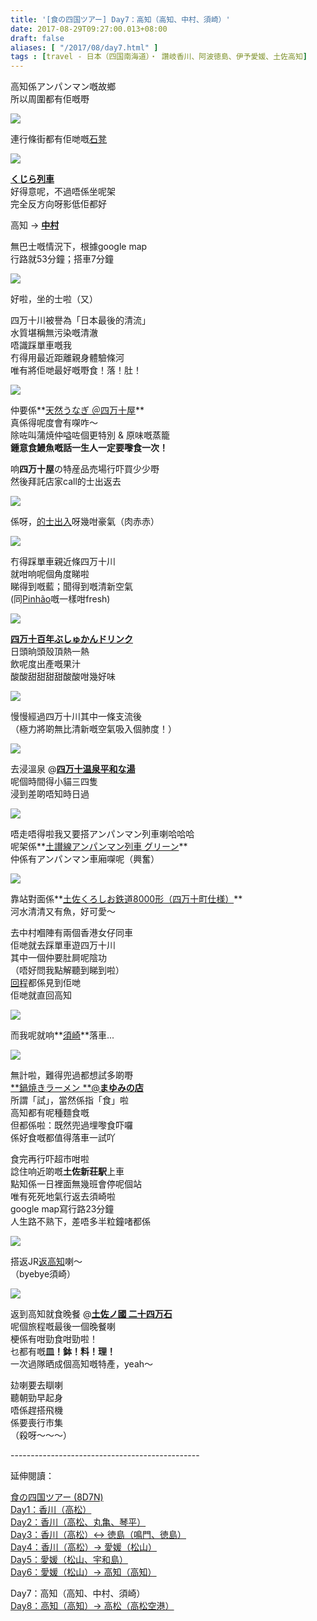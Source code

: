 ```yaml
---
title: '[食の四国ツアー] Day7：高知（高知、中村、須崎）'
date: 2017-08-29T09:27:00.013+08:00
draft: false
aliases: [ "/2017/08/day7.html" ]
tags : [travel - 日本（四国南海道）・ 讚岐香川、阿波徳島、伊予愛媛、土佐高知]
---
```


高知係アンパンマン嘅故鄉  
所以周圍都有佢嘅嘢  

[![](https://xxnbla.ch.files.1drv.com/y4myfY8z1IdnpS7Hl6yjgcI1hV2K4j99RIeXlf3oRN5XG1aP4dDhUxvxj8ZDkJpFyFzmm2ZWoXu_uWY7eXQj1mMO4MRyaqFhjTb6VH0bylg6x2p75f2GWdG-DVxlC_bMFAMgOY-dF2UVebxripAJjnfR2L_ijgmEITJcqz34Errw15ViqCCAjvnfozObs7aleZGMdjJSLm1N4vq41RjsY6Cpw?width=660&height=372&cropmode=none)](https://xxnbla.ch.files.1drv.com/y4myfY8z1IdnpS7Hl6yjgcI1hV2K4j99RIeXlf3oRN5XG1aP4dDhUxvxj8ZDkJpFyFzmm2ZWoXu_uWY7eXQj1mMO4MRyaqFhjTb6VH0bylg6x2p75f2GWdG-DVxlC_bMFAMgOY-dF2UVebxripAJjnfR2L_ijgmEITJcqz34Errw15ViqCCAjvnfozObs7aleZGMdjJSLm1N4vq41RjsY6Cpw?width=660&height=372&cropmode=none)

連行條街都有佢哋嘅[石凳](https://www.hidie.net/2020/05/day7.html)  

[![](https://xxnwla.ch.files.1drv.com/y4mFOeew0opWqCrAlxzSbrlWRLDN7-VK2F37KAykQY-cgUpSWbXsZ0leGtbmUJG8Ebr6hN8RrdjcBAX1tAriXf4OluPz_yfIRmo-ebX1OQC5VGEiOg-8t0NZdEOyAKtkS6jtdzu_kKm_4_vMupERQiNqCuoFquv0BvYsi_zAJzlGWWGFGw59HZDDj3ZW1PB20ebZzLLPPeawePFmEAZGrBBhg?width=660&height=372&cropmode=none)](https://xxnwla.ch.files.1drv.com/y4mFOeew0opWqCrAlxzSbrlWRLDN7-VK2F37KAykQY-cgUpSWbXsZ0leGtbmUJG8Ebr6hN8RrdjcBAX1tAriXf4OluPz_yfIRmo-ebX1OQC5VGEiOg-8t0NZdEOyAKtkS6jtdzu_kKm_4_vMupERQiNqCuoFquv0BvYsi_zAJzlGWWGFGw59HZDDj3ZW1PB20ebZzLLPPeawePFmEAZGrBBhg?width=660&height=372&cropmode=none)

**[くじら列車](https://www.hidie.net/2020/05/day7-2.html)**  
好得意呢，不過唔係坐呢架  
完全反方向呀影低佢都好  
  
高知 → **[中村](https://www.hidie.net/2020/05/day7_12.html)**  
  
無巴士嘅情況下，根據google map  
行路就53分鐘；搭車7分鐘  

[![](https://y3nbla.ch.files.1drv.com/y4mmd1WM7dQykL6m_QSgyQWwwqAgdvlSwYXnSdqj3QfDM9OTuPezmE_rfe3hAauUbvy5JHMSlX0CYuAe0qv7_KqK_xc5rHibDmTLJzQ9wTLutKt13bmp8uAQxuqWYOv2lAlx1kCIBFq0UxLeoz-IqhsLPqXJlN5dr6vJpnrMajFrTVztl2grVHPqZJvGMjPAW5ZREGNjatpNI-wRbB_gWdLJw?width=660&height=372&cropmode=none)](https://y3nbla.ch.files.1drv.com/y4mmd1WM7dQykL6m_QSgyQWwwqAgdvlSwYXnSdqj3QfDM9OTuPezmE_rfe3hAauUbvy5JHMSlX0CYuAe0qv7_KqK_xc5rHibDmTLJzQ9wTLutKt13bmp8uAQxuqWYOv2lAlx1kCIBFq0UxLeoz-IqhsLPqXJlN5dr6vJpnrMajFrTVztl2grVHPqZJvGMjPAW5ZREGNjatpNI-wRbB_gWdLJw?width=660&height=372&cropmode=none)

好啦，坐的士啦（又）  
  
四万十川被譽為「日本最後的清流」  
水質堪稱無污染嘅清澈  
唔識踩單車嘅我  
冇得用最近距離親身體驗條河  
唯有將佢哋最好嘅嘢食！落！肚！  

[![](https://ynnala.ch.files.1drv.com/y4mdlhnW5dyEJKDt6TadOv2C8Xl5G0h72T2LRXWyC5Cq1sju0QtCHbRUoieVhI60KDOkOdaYkjaveZ129KDSugBCj_wCvegFW--vsOlcwNRTuGLeCZwhoadwNkKmMIx2Xb4QGZMZYKhRFL2jd9zA4vwY7UIG7kYHCgqKq7B9zpvmjXrhy3gY3hRxL7COa14JaD_Yq-ynveK2Vm4ZdZiaLIySQ?width=660&height=372&cropmode=none)](https://ynnala.ch.files.1drv.com/y4mdlhnW5dyEJKDt6TadOv2C8Xl5G0h72T2LRXWyC5Cq1sju0QtCHbRUoieVhI60KDOkOdaYkjaveZ129KDSugBCj_wCvegFW--vsOlcwNRTuGLeCZwhoadwNkKmMIx2Xb4QGZMZYKhRFL2jd9zA4vwY7UIG7kYHCgqKq7B9zpvmjXrhy3gY3hRxL7COa14JaD_Yq-ynveK2Vm4ZdZiaLIySQ?width=660&height=372&cropmode=none)

仲要係**[天然うなぎ ＠四万十屋](https://www.hidie.net/2020/05/day7_21.html)**  
真係得呢度會有㗎咋～  
除咗叫蒲焼仲嗌咗個更特別 & 原味嘅蒸籠  
**鍾意食鰻魚嘅話一生人一定要嚟食一次！**  
  
响**四万十屋**の特産品売場行吓買少少嘢  
然後拜託店家call的士出返去  

[![](https://ynnxla.ch.files.1drv.com/y4mSmtUC7RU-Ka4oM1NgHV6UCF0x9rU68vZcaGu9jo0qKcJ3rBAYHyObMROPQSSsLGKI2Rkq7NlHrpmqFXI9GGF0bGGkAGqn88TLsODoSTYhYBCf25ac6nlLj5ortz3oqC_euM1sWs663Vep_7D4r3-fmTte27xWaIbv_Es_MhI5qeJShfWU3s5mmSUue42lq2QrMnX4KWbaqjkZfyrbVZLDA?width=660&height=372&cropmode=none)](https://ynnxla.ch.files.1drv.com/y4mSmtUC7RU-Ka4oM1NgHV6UCF0x9rU68vZcaGu9jo0qKcJ3rBAYHyObMROPQSSsLGKI2Rkq7NlHrpmqFXI9GGF0bGGkAGqn88TLsODoSTYhYBCf25ac6nlLj5ortz3oqC_euM1sWs663Vep_7D4r3-fmTte27xWaIbv_Es_MhI5qeJShfWU3s5mmSUue42lq2QrMnX4KWbaqjkZfyrbVZLDA?width=660&height=372&cropmode=none)

係呀，[的士出入](https://www.hidie.net/2020/05/day7_13.html)呀幾咁豪氣（肉赤赤）  

[![](https://ynnzla.ch.files.1drv.com/y4m1Jur9quIi-cJG-o9D0cmrvSAtfDlUk-10zUc3vHyhzOIWOwSwUZI_odqsLbEg_hwIt7WjYHuvp6ViVslgaMAnWfAxm8iD56xnoxzTNc-VKK7S3grxN3aVE-sohTaiZt8QgC2WjbekoLFIMMNjEDREEwWLDBrq_IZKRdMmnrLYMXZnz6mI2UgMyh1hdm8gGV8C3AnuJYQkoSfk0CmoKGXog?width=660&height=372&cropmode=none)](https://ynnzla.ch.files.1drv.com/y4m1Jur9quIi-cJG-o9D0cmrvSAtfDlUk-10zUc3vHyhzOIWOwSwUZI_odqsLbEg_hwIt7WjYHuvp6ViVslgaMAnWfAxm8iD56xnoxzTNc-VKK7S3grxN3aVE-sohTaiZt8QgC2WjbekoLFIMMNjEDREEwWLDBrq_IZKRdMmnrLYMXZnz6mI2UgMyh1hdm8gGV8C3AnuJYQkoSfk0CmoKGXog?width=660&height=372&cropmode=none)

冇得踩單車親近條四万十川  
就咁响呢個角度睇啦  
睇得到嘅藍；聞得到嘅清新空氣  
(同[Pinhão](https://www.hidie.net/2017/08/day8porto-pinhao.html)嘅一樣咁fresh)  

[![](https://yxndla.ch.files.1drv.com/y4mZpUDYT-AYi2jVn3w0AdFokIi_FP8a2v6mCJKliyXOKmeR2t9fnypu0pOhO0xGIOKeWfxrmXbR9r3u3uZuztWMDmrG-gE7BBVd2sawPu6E79R6x-4ynNZ04EAak9JXZpk7K7yFBvniK2GfOzB87tr1Zsn-r-Tiuv8LWyjs5cKEL5z3Z2k1dIbiYa-nOuC7Z8e6oFF5c2hYDWtguWYGv6a1Q?width=372&height=660&cropmode=none)](https://yxndla.ch.files.1drv.com/y4mZpUDYT-AYi2jVn3w0AdFokIi_FP8a2v6mCJKliyXOKmeR2t9fnypu0pOhO0xGIOKeWfxrmXbR9r3u3uZuztWMDmrG-gE7BBVd2sawPu6E79R6x-4ynNZ04EAak9JXZpk7K7yFBvniK2GfOzB87tr1Zsn-r-Tiuv8LWyjs5cKEL5z3Z2k1dIbiYa-nOuC7Z8e6oFF5c2hYDWtguWYGv6a1Q?width=372&height=660&cropmode=none)

**[四万十百年ぶしゅかんドリンク](https://www.hidie.net/2020/05/day7_5.html)**  
日頭晌頭殼頂熱一熱  
飲呢度出產嘅果汁  
酸酸甜甜甜甜酸酸咁幾好味

[![](https://yxnzla.ch.files.1drv.com/y4mCMCnhwX0MNu7l4fxHzOdepxprdtLMg8py4K2M3uXLs9dTkwgxu2khobBUH8plWCLFIlzI1yl861dmpFXYvnz-XiLAcmYDnZ1RZF1OLRBLfC6IUfSHjIGUJ2yuxYM_HcSNtsQZqhDeUNRGcNpOH1p-kj9ePLZXsSKFLjoXPBOMr7OpsAMTg4jDJ9-1gQI0XsgIdbYbyCK_sCx4R8scbj69w?width=660&height=372&cropmode=none)](https://yxnzla.ch.files.1drv.com/y4mCMCnhwX0MNu7l4fxHzOdepxprdtLMg8py4K2M3uXLs9dTkwgxu2khobBUH8plWCLFIlzI1yl861dmpFXYvnz-XiLAcmYDnZ1RZF1OLRBLfC6IUfSHjIGUJ2yuxYM_HcSNtsQZqhDeUNRGcNpOH1p-kj9ePLZXsSKFLjoXPBOMr7OpsAMTg4jDJ9-1gQI0XsgIdbYbyCK_sCx4R8scbj69w?width=660&height=372&cropmode=none)

慢慢經過四万十川其中一條支流後  
（極力將啲無比清新嘅空氣吸入個肺度！）

[![](https://yxnwla.ch.files.1drv.com/y4m6YlMZZP5zR-2_9-cyegPyzY2bZH_VTKxsm-0cHdHllJO4YQsGsBvck6aCeRkkBN2rUzNydEoBMRG-f-2q-Z7tF9vm01tLGTJhPxIHO6Ugb-Y0AzVe5WgrwyaUmm1OiKG6SaON4Y6DLtOypEO7Ek4FJVfjzknPcPnjGUnP_nsjY065EO3rWIEeq5oU9sIKmcBAlzVMSUJb3NQzQXlH10DUQ?width=660&height=372&cropmode=none)](https://yxnwla.ch.files.1drv.com/y4m6YlMZZP5zR-2_9-cyegPyzY2bZH_VTKxsm-0cHdHllJO4YQsGsBvck6aCeRkkBN2rUzNydEoBMRG-f-2q-Z7tF9vm01tLGTJhPxIHO6Ugb-Y0AzVe5WgrwyaUmm1OiKG6SaON4Y6DLtOypEO7Ek4FJVfjzknPcPnjGUnP_nsjY065EO3rWIEeq5oU9sIKmcBAlzVMSUJb3NQzQXlH10DUQ?width=660&height=372&cropmode=none)

去浸溫泉 @**[四万十温泉平和な湯](https://www.hidie.net/2020/05/day7_14.html)**  
呢個時間得小貓三四隻  
浸到差啲唔知時日過

[![](https://0hnwla.ch.files.1drv.com/y4mntc4FTd9XYN_0JtvBtNpK4oVC8fSgf7ROFZIv8V1HuLtdzyIqXNFd7O9hJvBhg1DFFJXkLIsvsXoiRDZxvqgnYLh-o9zagN5nQyfrint3RaE7XtPPV4zNxz7R2MrJgR6n6_s4BfrbHT3pfBE4CccoZeTFhJ7LePJF62V7dufAJr-jejADeSfnROjr74Ne0lKF5kvxMoD7O1zjaUw-tX03g?width=660&height=372&cropmode=none)](https://0hnwla.ch.files.1drv.com/y4mntc4FTd9XYN_0JtvBtNpK4oVC8fSgf7ROFZIv8V1HuLtdzyIqXNFd7O9hJvBhg1DFFJXkLIsvsXoiRDZxvqgnYLh-o9zagN5nQyfrint3RaE7XtPPV4zNxz7R2MrJgR6n6_s4BfrbHT3pfBE4CccoZeTFhJ7LePJF62V7dufAJr-jejADeSfnROjr74Ne0lKF5kvxMoD7O1zjaUw-tX03g?width=660&height=372&cropmode=none)

唔走唔得啦我又要搭アンパンマン列車喇哈哈哈  
呢架係**[土讃線アンパンマン列車 グリーン](https://www.hidie.net/2020/05/day7_15.html)**  
仲係有アンパンマン車廂㗎呢（興奮）

[![](https://zxncla.ch.files.1drv.com/y4mAYZKP4gv0BdFL0wHSveyU-x0SKddpEKssAkWm7LS1xyxzFURGogMAYvvs3fRQQ4cfCxqooJQVYjKNnUH0v5pKH4vGeMoKbHoGBKfwHeulBzhyOj9mz3HUuXihjlflw8YooLnMUuVkI-D-m_tYI3HegKpb47SW8lcppghjzCsowoBxrHG3LQhLrBuw6gqP5medoByn5PqBrZCRd9x7Nl9Tg?width=660&height=372&cropmode=none)](https://zxncla.ch.files.1drv.com/y4mAYZKP4gv0BdFL0wHSveyU-x0SKddpEKssAkWm7LS1xyxzFURGogMAYvvs3fRQQ4cfCxqooJQVYjKNnUH0v5pKH4vGeMoKbHoGBKfwHeulBzhyOj9mz3HUuXihjlflw8YooLnMUuVkI-D-m_tYI3HegKpb47SW8lcppghjzCsowoBxrHG3LQhLrBuw6gqP5medoByn5PqBrZCRd9x7Nl9Tg?width=660&height=372&cropmode=none)

靠站對面係**[土佐くろしお鉄道8000形（四万十町仕様）](https://www.hidie.net/2020/05/day78000.html)**  
河水清清又有魚，好可愛～  
  
去中村嗰陣有兩個香港女仔同車  
佢哋就去踩單車遊四万十川  
其中一個仲要肚屙呢陰功  
（唔好問我點解聽到睇到啦）  
[回程](https://www.hidie.net/2020/05/day7_47.html)都係見到佢哋  
佢哋就直回高知

[![](https://zxnvla.ch.files.1drv.com/y4mId29HWg2VjafjnZvRHl-MpDHWpaaI7n-PbltWI6NtdoUxr1K4q-rMxkfBJlY1NCstnj0490LszBvzuNYEGNgAdhzsaMeoQDBWhEiyv_Suz_4B5OKeSMIuN7mUIFBIgXAam_DFRpsS7XOcy3pB08JGYDz1tXRG6Gmd3rSdILpOPi4JkPKYn7hTY_xM3_Pb1cXYvXQODhQsOMJ6scTvDFlkg?width=660&height=372&cropmode=none)](https://zxnvla.ch.files.1drv.com/y4mId29HWg2VjafjnZvRHl-MpDHWpaaI7n-PbltWI6NtdoUxr1K4q-rMxkfBJlY1NCstnj0490LszBvzuNYEGNgAdhzsaMeoQDBWhEiyv_Suz_4B5OKeSMIuN7mUIFBIgXAam_DFRpsS7XOcy3pB08JGYDz1tXRG6Gmd3rSdILpOPi4JkPKYn7hTY_xM3_Pb1cXYvXQODhQsOMJ6scTvDFlkg?width=660&height=372&cropmode=none8)

而我呢就响**[須崎](https://www.hidie.net/2020/05/day7_16.html)**落車...

[![](https://xxpbtw.ch.files.1drv.com/y4muwgPhC5V1oxhb2sRjykW1SA50wBtpYzYtv44fswLl6wAGRP5-3wTJ9WdvIPcRT9kGJCGy0SBwmlP9rEu5QET8Ep4RWD72mxr18peJToZI8B5TNU_Ou9qntLvtu6rWUEZ2Ya5Ei-LLXDxcKt4lp98Y7UH4YKtgFnoZx_x_ZDw4trnJiApXw_fRe3iAX0gP80qExVZWzNB9uPphFo41nmhzQ?width=660&height=372&cropmode=none)](https://xxpbtw.ch.files.1drv.com/y4muwgPhC5V1oxhb2sRjykW1SA50wBtpYzYtv44fswLl6wAGRP5-3wTJ9WdvIPcRT9kGJCGy0SBwmlP9rEu5QET8Ep4RWD72mxr18peJToZI8B5TNU_Ou9qntLvtu6rWUEZ2Ya5Ei-LLXDxcKt4lp98Y7UH4YKtgFnoZx_x_ZDw4trnJiApXw_fRe3iAX0gP80qExVZWzNB9uPphFo41nmhzQ?width=660&height=372&cropmode=none)

無計啦，難得兜過都想試多啲嘢  
[**鍋焼きラーメン **@**まゆみの店**](https://www.hidie.net/2020/05/day7_17.html)  
所謂「試」，當然係指「食」啦  
高知都有呢種麵食嘅  
但都係啦：既然兜過埋嚟食吓囉  
係好食嘅都值得落車一試吖  
  
食完再行吓超市咁啦  
諗住响近啲嘅**土佐新荘駅**上車  
點知係一日裡面無幾班會停呢個站  
唯有死死地氣行返去須崎啦  
google map寫行路23分鐘  
人生路不熟下，差唔多半粒鐘啫都係

[![](https://y3pbtw.ch.files.1drv.com/y4mknD-pv_O54DPP-ByPXU0Vl1cdxBay50AusdvBZm3D8sz-G1N_B1QJcoTcQjRJQOL5YMUin5_fzfQO_ZhD5U5nu0VKSKoLTPfrU6EoIt15z9ju-sFZpkP9x9_IUNtzYu_rgAgUs84rotTceGZPZuPFpe7IzkqFl8sc58Q7hNS5KXIxxaJpCm1l4ZVmyd7oN2KRyEtv32jmkibFpa82rr0vA?width=660&height=371&cropmode=none)](https://y3pbtw.ch.files.1drv.com/y4mknD-pv_O54DPP-ByPXU0Vl1cdxBay50AusdvBZm3D8sz-G1N_B1QJcoTcQjRJQOL5YMUin5_fzfQO_ZhD5U5nu0VKSKoLTPfrU6EoIt15z9ju-sFZpkP9x9_IUNtzYu_rgAgUs84rotTceGZPZuPFpe7IzkqFl8sc58Q7hNS5KXIxxaJpCm1l4ZVmyd7oN2KRyEtv32jmkibFpa82rr0vA?width=660&height=371&cropmode=none)

搭返JR[返高知](https://www.hidie.net/2020/05/day7_18.html)喇～  
（byebye須崎）  

[![](https://ynpbtw.ch.files.1drv.com/y4m1Aubwz8nlRoukML2B4hcwv7nIScyGK27xbeDrq1H8wNpEJb1TdIH3H8FHzr0IBTqw0-tZ-sMrN2EmPTAtNK61OhxLOLkHKHtc92EWU8UghZPQ2FRaRlbTnehgMNnnLG7Zf8z5-XQVdlVFQYXQgDOOpLwEyo07BeyM-WWj11ffx-bqlREjmMGiIBuNfwKJx8y8gVNAA5IUtycvSTanmatKQ?width=660&height=372&cropmode=none)](https://ynpbtw.ch.files.1drv.com/y4m1Aubwz8nlRoukML2B4hcwv7nIScyGK27xbeDrq1H8wNpEJb1TdIH3H8FHzr0IBTqw0-tZ-sMrN2EmPTAtNK61OhxLOLkHKHtc92EWU8UghZPQ2FRaRlbTnehgMNnnLG7Zf8z5-XQVdlVFQYXQgDOOpLwEyo07BeyM-WWj11ffx-bqlREjmMGiIBuNfwKJx8y8gVNAA5IUtycvSTanmatKQ?width=660&height=372&cropmode=none)

返到高知就食晚餐 @**[土佐ノ國 二十四万石](https://www.hidie.net/2020/05/day7_31.html)**  
呢個旅程嘅最後一個晚餐喇  
梗係有咁勁食咁勁啦！  
乜都有嘅**皿！鉢！料！理！**  
一次過隊晒成個高知嘅特產，yeah～  
  
  
攰喇要去瞓喇  
聽朝勁早起身  
唔係趕搭飛機  
係要喪行市集  
（殺呀～～～）  
  
\-----------------------------------------------  
  

延伸閱讀：

[食の四国ツアー (8D7N)](https://www.hidie.net/2020/05/8d7n.html)  
[Day1：香川（高松）](https://www.hidie.net/2017/08/day1.html)  
[Day2：香川（高松、丸亀、琴平）](https://www.hidie.net/2017/08/day2.html)  
[Day3：香川（高松）↔ 徳島（鳴門、徳島）](https://www.hidie.net/2017/08/day3.html)  
[Day4：香川（高松）→ 愛媛（松山）](https://www.hidie.net/2017/08/day4.html)  
[Day5：愛媛（松山、宇和島）](https://www.hidie.net/2017/08/day5.html)  
[Day6：愛媛（松山）→ 高知（高知）](https://www.hidie.net/2017/08/day6.html)  

Day7：高知（高知、中村、須崎）  
[Day8：高知（高知）→ 高松（高松空港）](https://www.hidie.net/2017/08/day8.html)